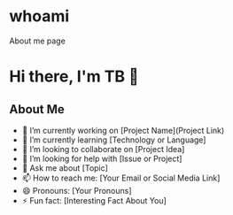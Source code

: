 # whoami
About me page

# Hi there, I'm TB 👋

## About Me
- 🔭 I’m currently working on [Project Name](Project Link)
- 🌱 I’m currently learning [Technology or Language]
- 👯 I’m looking to collaborate on [Project Idea]
- 🤔 I’m looking for help with [Issue or Project]
- 💬 Ask me about [Topic]
- 📫 How to reach me: [Your Email or Social Media Link]
- 😄 Pronouns: [Your Pronouns]
- ⚡ Fun fact: [Interesting Fact About You]
